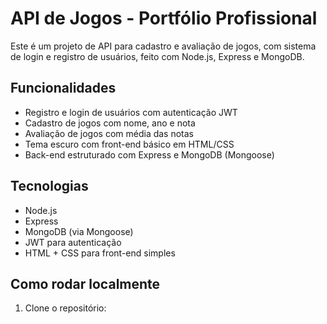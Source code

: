 # API de Jogos - Portfólio Profissional

Este é um projeto de API para cadastro e avaliação de jogos, com sistema de login e registro de usuários, feito com Node.js, Express e MongoDB.

## Funcionalidades

- Registro e login de usuários com autenticação JWT
- Cadastro de jogos com nome, ano e nota
- Avaliação de jogos com média das notas
- Tema escuro com front-end básico em HTML/CSS
- Back-end estruturado com Express e MongoDB (Mongoose)

## Tecnologias

- Node.js
- Express
- MongoDB (via Mongoose)
- JWT para autenticação
- HTML + CSS para front-end simples

## Como rodar localmente

1. Clone o repositório:

